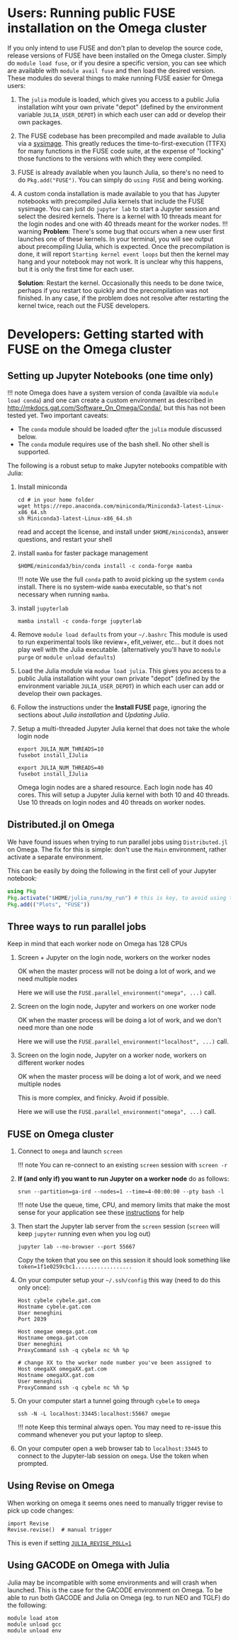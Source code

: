 # Users: Running public FUSE installation on the Omega cluster

If you only intend to use FUSE and don't plan to develop the source code, release versions of FUSE have been installed on the Omega cluster.
Simply do `module load fuse`, or if you desire a specific version, you can see which are available with `module avail fuse` and then load
the desired version. These modules do several things to make running FUSE easier for Omega users:

1. The `julia` module is loaded, which gives you access to a public Julia installation wiht your own private "depot"
   (defined by the environment variable `JULIA_USER_DEPOT`) in which each user can add or develop their own packages.

1. The FUSE codebase has been precompiled and made available to Julia via a [sysimage](https://julialang.github.io/PackageCompiler.jl/dev/sysimages.html).
   This greatly reduces the time-to-first-execution (TTFX) for many functions in the FUSE code suite, at the expense of "locking" those functions to the
   versions with which they were compiled.

1. FUSE is already available when you launch Julia, so there's no need to do `Pkg.add("FUSE")`. You can simply do `using FUSE` and being working.

1. A custom conda installation is made available to you that has Jupyter notebooks with precompiled Julia kernels that include the FUSE sysimage.
   You can just do `jupyter lab` to start a Jupyter session and select the desired kernels. There is a kernel with 10 threads meant for the
   login nodes and one with 40 threads meant for the worker nodes.
   !!! warning
      **Problem**: There's some bug that occurs when a new user first launches one of these kernels. In your terminal, you will see output about precompiling IJulia,
      which is expected. Once the precompilation is done, it will report `Starting kernel event loops` but then the kernel may hang and your notebook may not work.
      It is unclear why this happens, but it is only the first time for each user.

      **Solution**: Restart the kernel. Occasionally this needs to be done twice, perhaps if you restart too quickly and the precompilation was not finished.
      In any case, if the problem does not resolve after restarting the kernel twice, reach out the FUSE developers.


# Developers: Getting started with FUSE on the Omega cluster

## Setting up Jupyter Notebooks (one time only)

!!! note
   Omega does have a system version of conda (availble via `module load conda`) and one can create a custom environment
   as described in http://mkdocs.gat.com/Software_On_Omega/Conda/, but this has not been tested yet.
   Two important caveats:
   - The `conda` module should be loaded _after_ the `julia` module discussed below.
   - The `conda` module requires use of the bash shell. No other shell is supported.

The following is a robust setup to make Jupyter notebooks compatible with Julia:

1. Install miniconda
   ```
   cd # in your home folder
   wget https://repo.anaconda.com/miniconda/Miniconda3-latest-Linux-x86_64.sh
   sh Miniconda3-latest-Linux-x86_64.sh
   ```
   read and accept the license, and install under `$HOME/miniconda3`, answer questions, and restart your shell

1. install `mamba` for faster package management
   ```
   $HOME/miniconda3/bin/conda install -c conda-forge mamba
   ```
   !!! note
       We use the full `conda` path to avoid picking up the system `conda` install. There is no system-wide `mamba` executable, so that's not necessary when running `mamba`.

1. install `jupyterlab`
   ```
   mamba install -c conda-forge jupyterlab
   ```

1. Remove `module load defaults` from your `~/.bashrc`
   This module is used to run experimental tools like review+, efit_veiwer, etc...
   but it does not play well with the Julia executable.
   (alternatively you'll have to `module purge` or `module unload defaults`)

1. Load the Julia module via `modue load julia`. This gives you access to a public Julia installation wiht your own private "depot"
   (defined by the environment variable `JULIA_USER_DEPOT`) in which each user can add or develop their own packages.

1. Follow the instructions under the **Install FUSE** page, ignoring the sections about _Julia installation_ and _Updating Julia_.

1. Setup a multi-threaded Jupyter Julia kernel that does not take the whole login node
   ```
   export JULIA_NUM_THREADS=10
   fusebot install_IJulia

   export JULIA_NUM_THREADS=40
   fusebot install_IJulia
   ```
   Omega login nodes are a shared resource. Each login node has 40 cores.
   This will setup a Jupyter Julia kernel with both 10 and 40 threads.
   Use 10 threads on login nodes and 40 threads on worker nodes.

## Distributed.jl on Omega

We have found issues when trying to run parallel jobs using `Distributed.jl` on Omega.
The fix for this is simple: don't use the `Main` environment, rather activate a separate environment.

This can be easily by doing the following in the first cell of your Jupyter notebook:

```julia
using Pkg
Pkg.activate("$HOME/julia_runs/my_run") # this is key, to avoid using the Main FUSE environment
Pkg.add(("Plots", "FUSE"))
```

## Three ways to run parallel jobs

Keep in mind that each worker node on Omega has 128 CPUs

1. Screen + Jupyter on the login node, workers on the worker nodes

   OK when the master process will not be doing a lot of work, and we need multiple nodes

   Here we will use the `FUSE.parallel_environment("omega", ...)` call.

1. Screen on the login node, Jupyter and workers on one worker node

   OK when the master process will be doing a lot of work, and we don't need more than one node

   Here we will use the `FUSE.parallel_environment("localhost", ...)` call.

1. Screen on the login node, Jupyter on a worker node, workers on different worker nodes

   OK when the master process will be doing a lot of work, and we need multiple nodes

   This is more complex, and finicky. Avoid if possible.

   Here we will use the `FUSE.parallel_environment("omega", ...)` call.


## FUSE on Omega cluster

1. Connect to `omega` and launch `screen`

   !!! note
       You can re-connect to an existing `screen` session with `screen -r`

1. **If (and only if) you want to run Jupyter on a worker node** do as follows:

    `srun --partition=ga-ird --nodes=1 --time=4-00:00:00 --pty bash -l`

   !!! note
       Use the queue, time, CPU, and memory limits that make the most sense for your application
       see these [instructions](https://fusionga.sharepoint.com/sites/Computing/SitePages/Omega.aspx#using-slurm-to-run-interactive-tasks%E2%80%8B%E2%80%8B%E2%80%8B%E2%80%8B%E2%80%8B%E2%80%8B%E2%80%8B) for help

1. Then start the Jupyter lab server from the `screen` session (`screen` will keep `jupyter` running even when you log out)
   ```
   jupyter lab --no-browser --port 55667
   ```

   Copy the token that you see on this session it should look something like ```token=1f1e0259cbc1..................```

1. On your computer setup your `~/.ssh/config` this way (need to do this only once):
   ```
   Host cybele cybele.gat.com
   Hostname cybele.gat.com
   User meneghini
   Port 2039

   Host omegae omega.gat.com
   Hostname omega.gat.com
   User meneghini
   ProxyCommand ssh -q cybele nc %h %p

   # change XX to the worker node number you've been assigned to
   Host omegaXX omegaXX.gat.com
   Hostname omegaXX.gat.com
   User meneghini
   ProxyCommand ssh -q cybele nc %h %p
   ```

1. On your computer start a tunnel going through `cybele` to `omega`
   ```
   ssh -N -L localhost:33445:localhost:55667 omegae
   ```
   !!! note
       Keep this terminal always open. You may need to re-issue this command whenever you put your laptop to sleep.

1. On your computer open a web browser tab to `localhost:33445` to connect to the Jupyter-lab session on `omega`. Use the token when prompted.

## Using Revise on Omega
When working on omega it seems ones need to manually trigger revise to pick up code changes:
```
import Revise
Revise.revise()  # manual trigger
```

This is even if setting [`JULIA_REVISE_POLL=1`](https://timholy.github.io/Revise.jl/stable/config/#Polling-and-NFS-mounted-code-directories:-JULIA_REVISE_POLL)

## Using GACODE on Omega with Julia
Julia may be incompatible with some environments and will crash when launched.
This is the case for the GACODE environment on Omega.
To be able to run both GACODE and Julia on Omega (eg. to run NEO and TGLF) do the following:
```
module load atom
module unload gcc
module unload env
```
